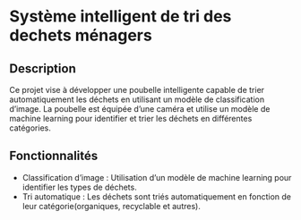 # Système intelligent de tri des dechets ménagers

## Description
Ce projet vise à développer une poubelle intelligente capable de trier automatiquement les déchets en utilisant un modèle de classification d’image. La poubelle est équipée d’une caméra et utilise un modèle de machine learning pour identifier et trier les déchets en différentes catégories.

## Fonctionnalités
- Classification d’image : Utilisation d’un modèle de machine learning pour identifier les types de déchets.
- Tri automatique : Les déchets sont triés automatiquement en fonction de leur catégorie(organiques, recyclable et autres).
